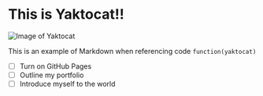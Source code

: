 # This is Yaktocat!!
![Image of Yaktocat](https://octodex.github.com/images/yaktocat.png)

This is an example of Markdown when referencing code `function(yaktocat)`

- [ ] Turn on GitHub Pages
- [ ] Outline my portfolio
- [ ] Introduce myself to the world
